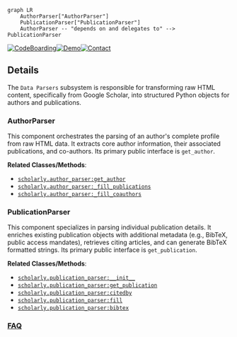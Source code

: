 ```mermaid
graph LR
    AuthorParser["AuthorParser"]
    PublicationParser["PublicationParser"]
    AuthorParser -- "depends on and delegates to" --> PublicationParser
```

[![CodeBoarding](https://img.shields.io/badge/Generated%20by-CodeBoarding-9cf?style=flat-square)](https://github.com/CodeBoarding/GeneratedOnBoardings)[![Demo](https://img.shields.io/badge/Try%20our-Demo-blue?style=flat-square)](https://www.codeboarding.org/demo)[![Contact](https://img.shields.io/badge/Contact%20us%20-%20contact@codeboarding.org-lightgrey?style=flat-square)](mailto:contact@codeboarding.org)

## Details

The `Data Parsers` subsystem is responsible for transforming raw HTML content, specifically from Google Scholar, into structured Python objects for authors and publications.

### AuthorParser
This component orchestrates the parsing of an author's complete profile from raw HTML data. It extracts core author information, their associated publications, and co-authors. Its primary public interface is `get_author`.


**Related Classes/Methods**:

- <a href="https://github.com/scholarly-python-package/scholarly/blob/main/scholarly/author_parser.py" target="_blank" rel="noopener noreferrer">`scholarly.author_parser:get_author`</a>
- <a href="https://github.com/scholarly-python-package/scholarly/blob/main/scholarly/author_parser.py" target="_blank" rel="noopener noreferrer">`scholarly.author_parser:_fill_publications`</a>
- <a href="https://github.com/scholarly-python-package/scholarly/blob/main/scholarly/author_parser.py" target="_blank" rel="noopener noreferrer">`scholarly.author_parser:_fill_coauthors`</a>


### PublicationParser
This component specializes in parsing individual publication details. It enriches existing publication objects with additional metadata (e.g., BibTeX, public access mandates), retrieves citing articles, and can generate BibTeX formatted strings. Its primary public interface is `get_publication`.


**Related Classes/Methods**:

- <a href="https://github.com/scholarly-python-package/scholarly/blob/main/scholarly/publication_parser.py" target="_blank" rel="noopener noreferrer">`scholarly.publication_parser:__init__`</a>
- <a href="https://github.com/scholarly-python-package/scholarly/blob/main/scholarly/publication_parser.py" target="_blank" rel="noopener noreferrer">`scholarly.publication_parser:get_publication`</a>
- <a href="https://github.com/scholarly-python-package/scholarly/blob/main/scholarly/publication_parser.py" target="_blank" rel="noopener noreferrer">`scholarly.publication_parser:citedby`</a>
- <a href="https://github.com/scholarly-python-package/scholarly/blob/main/scholarly/publication_parser.py" target="_blank" rel="noopener noreferrer">`scholarly.publication_parser:fill`</a>
- <a href="https://github.com/scholarly-python-package/scholarly/blob/main/scholarly/publication_parser.py" target="_blank" rel="noopener noreferrer">`scholarly.publication_parser:bibtex`</a>




### [FAQ](https://github.com/CodeBoarding/GeneratedOnBoardings/tree/main?tab=readme-ov-file#faq)
